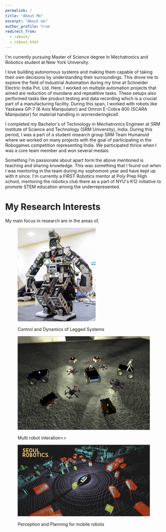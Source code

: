 ```yaml
---
permalink: /
title: "About Me"
excerpt: "About me"
author_profile: true
redirect_from: 
  - /about/
  - /about.html
---
```

I'm currently pursuing Master of Science degree in Mechatronics and Robotics student at New York University.

I love building autonomous systems and making them capable of taking their own decisions by understanding their surroundings. This drove me to explore the field of Industrial Automation during my time at Schneider Electric India Pvt. Ltd. Here, I worked on multiple automation projects that aimed are reduction of mundane and repeatitive tasks. These setups also performed tasks like product testing and data recording which is a crucial part of a manufacturing facility. During this span, I worked with robots like Yaskawa GP-7 (6 Axis Manipulator) and Omron E-Cobra 800 (SCARA Manipulator) for material handling in worrenderingkcell. 

I completed my Bachelor's of Technology in Mechatronics Engineer at SRM Institute of Science and Technology (SRM University), India. During this period, I was a part of a student research group SRM Team Humanoid where we worked on many projects with the goal of participating in the Robogames competition representing India. We participated thrice when I was a core team member and won several medals.  

Something I'm passionate about apart form the above mentioned is teaching and sharing knowledge. This was something that I found out when I was mentoring in the team during my sophomore year and have kept up with it since. I'm currently a FIRST Robotics mentor at Poly Prep High school, mentoring the robotics club there as a part of NYU's K12 initiative to promote STEM education among the underrepresented. 

My Research Interests
======

My main focus in research are in the areas of,
 
<figure><img src="./images/Bot.jpg" width="250" height="300"> <figcaption><p style="font-size: 16;">Control and Dynamics of Legged Systems</p></figcaption></figure>
<figure><img src="./images/MultiRobot.jpg" width="454" height="300"> <figcaption><p style="font-size: 16;">Multi robot interation<></figcaption></p></figure> 
<figure><img src="./images/Perception.jpg"> <figcaption><p style="font-size: 16;">Perception and Planning for mobile robots</p></figcaption></figure> 
